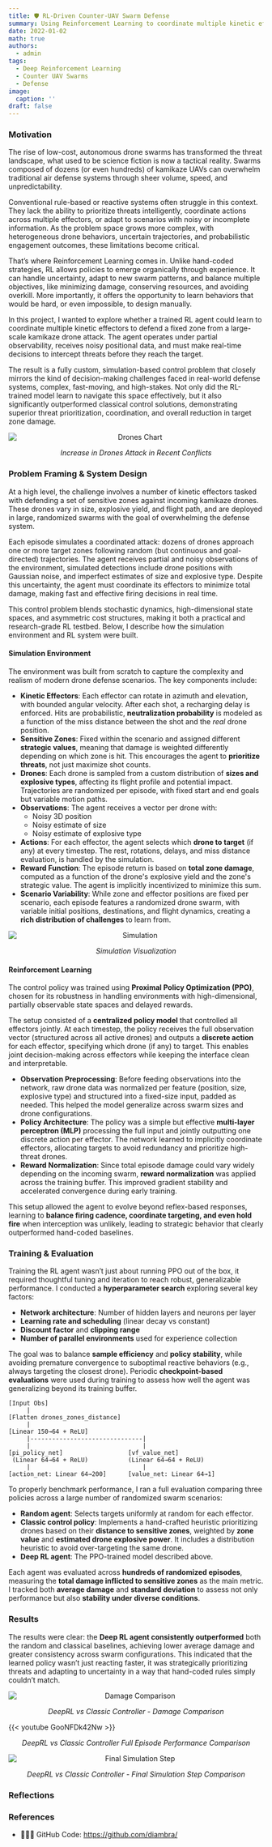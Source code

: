 ```yaml
---
title: 🛡️ RL-Driven Counter-UAV Swarm Defense
summary: Using Reinforcement Learning to coordinate multiple kinetic effectors and defend a sensitive area from large-scale kamikaze drone swarms, trained entirely in a custom-built, high-fidelity simulation.
date: 2022-01-02
math: true
authors:
  - admin
tags:
  - Deep Reinforcement Learning
  - Counter UAV Swarms
  - Defense
image:
  caption: ''
draft: false
---
```


### Motivation

The rise of low-cost, autonomous drone swarms has transformed the threat landscape, what used to be science fiction is now a tactical reality. Swarms composed of dozens (or even hundreds) of kamikaze UAVs can overwhelm traditional air defense systems through sheer volume, speed, and unpredictability.

Conventional rule-based or reactive systems often struggle in this context. They lack the ability to prioritize threats intelligently, coordinate actions across multiple effectors, or adapt to scenarios with noisy or incomplete information. As the problem space grows more complex, with heterogeneous drone behaviors, uncertain trajectories, and probabilistic engagement outcomes, these limitations become critical.

That’s where Reinforcement Learning comes in. Unlike hand-coded strategies, RL allows policies to emerge organically through experience. It can handle uncertainty, adapt to new swarm patterns, and balance multiple objectives, like minimizing damage, conserving resources, and avoiding overkill. More importantly, it offers the opportunity to learn behaviors that would be hard, or even impossible, to design manually.

In this project, I wanted to explore whether a trained RL agent could learn to coordinate multiple kinetic effectors to defend a fixed zone from a large-scale kamikaze drone attack. The agent operates under partial observability, receives noisy positional data, and must make real-time decisions to intercept threats before they reach the target.

The result is a fully custom, simulation-based control problem that closely mirrors the kind of decision-making challenges faced in real-world defense systems, complex, fast-moving, and high-stakes. Not only did the RL-trained model learn to navigate this space effectively, but it also significantly outperformed classical control solutions, demonstrating superior threat prioritization, coordination, and overall reduction in target zone damage.

<div style="text-align: center;">
  <img src="drones_chart.png" alt="Drones Chart" style="display: block; margin: 0 auto;" />
  <p><em>Increase in Drones Attack in Recent Conflicts</em></p>
</div>

###  Problem Framing & System Design

At a high level, the challenge involves a number of kinetic effectors tasked with defending a set of sensitive zones against incoming kamikaze drones. These drones vary in size, explosive yield, and flight path, and are deployed in large, randomized swarms with the goal of overwhelming the defense system.

Each episode simulates a coordinated attack: dozens of drones approach one or more target zones following random (but continuous and goal-directed) trajectories. The agent receives partial and noisy observations of the environment, simulated detections include drone positions with Gaussian noise, and imperfect estimates of size and explosive type. Despite this uncertainty, the agent must coordinate its effectors to minimize total damage, making fast and effective firing decisions in real time.

This control problem blends stochastic dynamics, high-dimensional state spaces, and asymmetric cost structures, making it both a practical and research-grade RL testbed. Below, I describe how the simulation environment and RL system were built.

#### Simulation Environment

The environment was built from scratch to capture the complexity and realism of modern drone defense scenarios. The key components include:
- **Kinetic Effectors**: Each effector can rotate in azimuth and elevation, with bounded angular velocity. After each shot, a recharging delay is enforced. Hits are probabilistic, **neutralization probability** is modeled as a function of the miss distance between the shot and the *real* drone position.
- **Sensitive Zones**: Fixed within the scenario and assigned different **strategic values**, meaning that damage is weighted differently depending on which zone is hit. This encourages the agent to **prioritize threats**, not just maximize shot counts.
- **Drones**: Each drone is sampled from a custom distribution of **sizes and explosive types**, affecting its flight profile and potential impact. Trajectories are randomized per episode, with fixed start and end goals but variable motion paths.
- **Observations**: The agent receives a vector per drone with:
  - Noisy 3D position
  - Noisy estimate of size
  - Noisy estimate of explosive type
- **Actions**: For each effector, the agent selects which **drone to target** (if any) at every timestep. The rest, rotations, delays, and miss distance evaluation, is handled by the simulation.
- **Reward Function**: The episode return is based on **total zone damage**, computed as a function of the drone's explosive yield and the zone's strategic value. The agent is implicitly incentivized to minimize this sum.
- **Scenario Variability**: While zone and effector positions are fixed per scenario, each episode features a randomized drone swarm, with variable initial positions, destinations, and flight dynamics, creating a **rich distribution of challenges** to learn from.

<div style="text-align: center;">
  <img src="simulator.png" alt="Simulation" style="display: block; margin: 0 auto;" />
  <p><em>Simulation Visualization</em></p>
</div>

#### Reinforcement Learning

The control policy was trained using **Proximal Policy Optimization (PPO)**, chosen for its robustness in handling environments with high-dimensional, partially observable state spaces and delayed rewards.

The setup consisted of a **centralized policy model** that controlled all effectors jointly. At each timestep, the policy receives the full observation vector (structured across all active drones) and outputs a **discrete action** for each effector, specifying which drone (if any) to target. This enables joint decision-making across effectors while keeping the interface clean and interpretable.

- **Observation Preprocessing**: Before feeding observations into the network, raw drone data was normalized per feature (position, size, explosive type) and structured into a fixed-size input, padded as needed. This helped the model generalize across swarm sizes and drone configurations.
- **Policy Architecture**: The policy was a simple but effective **multi-layer perceptron (MLP)** processing the full input and jointly outputting one discrete action per effector. The network learned to implicitly coordinate effectors, allocating targets to avoid redundancy and prioritize high-threat drones.
- **Reward Normalization**: Since total episode damage could vary widely depending on the incoming swarm, **reward normalization** was applied across the training buffer. This improved gradient stability and accelerated convergence during early training.

This setup allowed the agent to evolve beyond reflex-based responses, learning to **balance firing cadence, coordinate targeting, and even hold fire** when interception was unlikely, leading to strategic behavior that clearly outperformed hand-coded baselines.

### Training & Evaluation

Training the RL agent wasn’t just about running PPO out of the box, it required thoughtful tuning and iteration to reach robust, generalizable performance. I conducted a **hyperparameter search** exploring several key factors:

- **Network architecture**: Number of hidden layers and neurons per layer
- **Learning rate and scheduling** (linear decay vs constant)
- **Discount factor** and **clipping range**
- **Number of parallel environments** used for experience collection

The goal was to balance **sample efficiency** and **policy stability**, while avoiding premature convergence to suboptimal reactive behaviors (e.g., always targeting the closest drone). Periodic **checkpoint-based evaluations** were used during training to assess how well the agent was generalizing beyond its training buffer.

```less
[Input Obs]
     |
[Flatten drones_zones_distance]
     |
[Linear 150→64 + ReLU]
     |-------------------------------|
     |                               |
[pi_policy_net]                  [vf_value_net]
 (Linear 64→64 + ReLU)           (Linear 64→64 + ReLU)
     |                               |
[action_net: Linear 64→200]      [value_net: Linear 64→1]

```

To properly benchmark performance, I ran a full evaluation comparing three policies across a large number of randomized swarm scenarios:

- **Random agent**: Selects targets uniformly at random for each effector.
- **Classic control policy**: Implements a hand-crafted heuristic prioritizing drones based on their **distance to sensitive zones**, weighted by **zone value** and **estimated drone explosive power**. It includes a distribution heuristic to avoid over-targeting the same drone.
- **Deep RL agent**: The PPO-trained model described above.

Each agent was evaluated across **hundreds of randomized episodes**, measuring the **total damage inflicted to sensitive zones** as the main metric. I tracked both **average damage** and **standard deviation** to assess not only performance but also **stability under diverse conditions**.

### Results

The results were clear: the **Deep RL agent consistently outperformed** both the random and classical baselines, achieving lower average damage and greater consistency across swarm configurations. This indicated that the learned policy wasn’t just reacting faster, it was strategically prioritizing threats and adapting to uncertainty in a way that hand-coded rules simply couldn’t match.

<div style="text-align: center;">
  <img src="chart.jpg" alt="Damage Comparison" style="display: block; margin: 0 auto;" />
  <p><em>DeepRL vs Classic Controller - Damage Comparison</em></p>
</div>

{{< youtube GooNFDk42Nw >}}

<div style="text-align: center;">
  <p><em>DeepRL vs Classic Controller Full Episode Performance Comparison</em></p>
</div>

<div style="text-align: center;">
  <img src="final_state.png" alt="Final Simulation Step" style="display: block; margin: 0 auto;" />
  <p><em>DeepRL vs Classic Controller - Final Simulation Step Comparison</em></p>
</div>

### Reflections

### References

- 👨🏽‍💻 GitHub Code: https://github.com/diambra/
